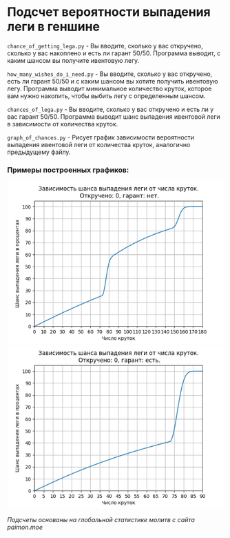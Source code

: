 # Подсчет вероятности выпадения леги в геншине

`chance_of_getting_lega.py` - Вы вводите, сколько у вас откручено, сколько у вас
накоплено и есть ли гарант 50/50. Программа выводит, с каким шансом вы получите 
ивентовую легу.

`how_many_wishes_do_i_need.py` - Вы вводите, сколько у вас откручено, есть ли гарант
50/50 и с каким шансом вы хотите получить ивентовую легу. Программа выводит минимальное
количество круток, которое вам нужно накопить, чтобы выбить легу с определенным шансом.

`chances_of_lega.py` - Вы вводите, сколько у вас откручено и есть ли у вас гарант 50/50. 
Программа выводит шанс выпадения ивентовой леги в зависимости от
количества круток.

`graph_of_chances.py` - Рисует график зависимости вероятности выпадения ивентовой леги
от количества круток, аналогично предыдущему файлу.

### Примеры построенных графиков:
![Пример_1](/example1.jpg)
![Пример_2](/example2.jpg)

*Подсчеты основаны на глобальной статистике молитв с сайта paimon.moe*
